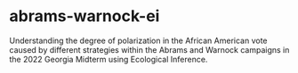 # abrams-warnock-ei
Understanding the degree of polarization in the African American vote caused by different strategies within the Abrams and Warnock campaigns in the 2022 Georgia Midterm using Ecological Inference.
